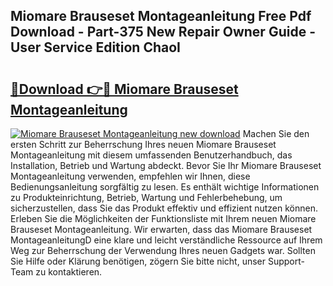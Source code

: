 ## Miomare Brauseset Montageanleitung Free Pdf Download - Part-375 New Repair Owner Guide - User Service Edition ChaoI

# <h2><a href="http://df7oy8m.blite.top/?on=Miomare+Brauseset+Montageanleitung">🔗Download 👉🔴 Miomare Brauseset Montageanleitung</a></h2>

[![Miomare Brauseset Montageanleitung new download](https://i.imgur.com/lujVjoI.png)](http://df7oy8m.blite.top/?on=Miomare+Brauseset+Montageanleitung)
Machen Sie den ersten Schritt zur Beherrschung Ihres neuen Miomare Brauseset Montageanleitung mit diesem umfassenden Benutzerhandbuch, das Installation, Betrieb und Wartung abdeckt. Bevor Sie Ihr Miomare Brauseset Montageanleitung verwenden, empfehlen wir Ihnen, diese Bedienungsanleitung sorgfältig zu lesen. Es enthält wichtige Informationen zu Produkteinrichtung, Betrieb, Wartung und Fehlerbehebung, um sicherzustellen, dass Sie das Produkt effektiv und effizient nutzen können. Erleben Sie die Möglichkeiten der Funktionsliste mit Ihrem neuen Miomare Brauseset Montageanleitung. Wir erwarten, dass das Miomare Brauseset MontageanleitungD eine klare und leicht verständliche Ressource auf Ihrem Weg zur Beherrschung der Verwendung Ihres neuen Gadgets war. Sollten Sie Hilfe oder Klärung benötigen, zögern Sie bitte nicht, unser Support-Team zu kontaktieren.
